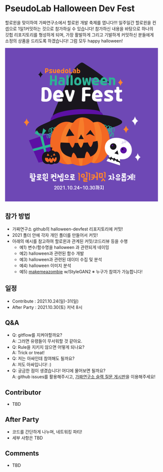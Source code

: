 # PseudoLab Halloween Dev Fest
할로윈을 맞이하여 가짜연구소에서 할로윈 개발 축제를 엽니다!!! 일주일간 할로윈을 컨셉으로 1일1커밋하는 것으로 참가하실 수 있습니다! 참가하신 내용을 바탕으로 하나의 깃헙 리포지토리를 형성하게 되며, 가장 활발하게 그리고 기발하게 커밋하신 분들에게 소정의 상품을 드리도록 하겠습니다! 그럼 모두 happy halloween!

![](images/pseudolab_halloween_dev_fest-001.png)

## 참가 방법
- 가짜연구소 github의 halloween-devfest 리포지토리에 커밋!
- 2021 폴더 안에 각자 개인 폴더를 만들어서 커밋!
- 아래의 예시를 참고하여 할로윈과 관계된 커밋/코드리뷰 등을 수행
  - 예1) 변수/함수명을 halloween 과 관련되게 네이밍
  - 예2) halloween과 관련된 함수 개발
  - 예3) halloween과 관련된 데이터 수집 및 분석
  - 예4) halloween 이미지 분석
  - 예5) [makemeazombie](https://makemeazombie.com/) w/StyleGAN2
※ 누구가 참여가 가능합니다!

## 일정
- Contribute  : 2021.10.24(일)-31(일)
- After Party : 2021.10.30(토) 저녁 8시

## Q&A
- Q: gitflow를 지켜야할까요? <br/>
  A: 그러면 유령들이 무서워할 것 같아요.
- Q: Rule을 지키지 않으면 어떻게 되나요? <br/>
  A: Trick or treat!
- Q: 저는 아싸인데 참여해도 될까요? <br/>
  A: 저도 아싸입니다! :)
- Q: 궁금한 점이 생겼습니다! 어디에 물어보면 될까요? <br/>
  A: github issues를 활용해주시고, [가짜연구소 슬랙 질문 게시판](https://join.slack.com/t/pseudolab/shared_invite/zt-w3v4td04-_MQz7JrdvG9qjpOYmFIzbA)을 이용해주세요!

## Contributor
- TBD

## After Party
- 코드를 간단하게 나누며, 네트워킹 파티!
- 세부 사항은 TBD

## Comments
- TBD

